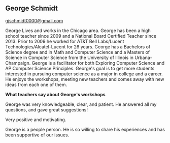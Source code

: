 ## George Schmidt

[gjschmidt0000@gmail.com](mailto:gjschmidt0000@gmail.com)

George Lives and works in the Chicago area. George has been a high school teacher since 2009 and a National Board Certified Teacher since 2013.  Prior to 2009 he worked for AT&T Bell Labs/Lucent Technologies/Alcatel-Lucent for 26 years.  George has a Bachelors of Science degree and in Math and Computer Science and a Masters of Science in Computer Science from the University of Illinois in Urbana-Champaign. George is a facilitator for both Exploring Computer Science and AP Computer Science Principles. George's goal is to get more students interested in pursuing computer science as a major in college and a career. He enjoys the workshops, meeting new teachers and comes away with new ideas from each one of them.

**What teachers say about George's workshops**

George was very knowledgeable, clear, and patient. He answered all my questions, and gave great suggestions!

Very positive and motivating.

George is a people person. He is so willing to share his experiences and has been supportive of our issues.
